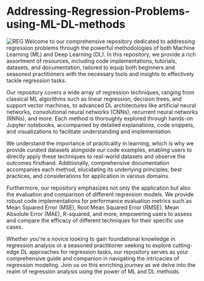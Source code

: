 # Addressing-Regression-Problems-using-ML-DL-methods
![REG](https://d2o2utebsixu4k.cloudfront.net/media/images/blogs/share_image/f8d7e277-1b0a-47fe-9c96-17844ba304cf.png)
Welcome to our comprehensive repository dedicated to addressing regression problems through the powerful methodologies of both Machine Learning (ML) and Deep Learning (DL). In this repository, we provide a rich assortment of resources, including code implementations, tutorials, datasets, and documentation, tailored to equip both beginners and seasoned practitioners with the necessary tools and insights to effectively tackle regression tasks.

Our repository covers a wide array of regression techniques, ranging from classical ML algorithms such as linear regression, decision trees, and support vector machines, to advanced DL architectures like artificial neural networks, convolutional neural networks (CNNs), recurrent neural networks (RNNs), and more. Each method is thoroughly explored through hands-on Jupyter notebooks, accompanied by detailed explanations, code snippets, and visualizations to facilitate understanding and implementation.

We understand the importance of practicality in learning, which is why we provide curated datasets alongside our code examples, enabling users to directly apply these techniques to real-world datasets and observe the outcomes firsthand. Additionally, comprehensive documentation accompanies each method, elucidating its underlying principles, best practices, and considerations for application in various domains.

Furthermore, our repository emphasizes not only the application but also the evaluation and comparison of different regression models. We provide robust code implementations for performance evaluation metrics such as Mean Squared Error (MSE), Root Mean Squared Error (RMSE), Mean Absolute Error (MAE), R-squared, and more, empowering users to assess and compare the efficacy of different techniques for their specific use cases.

Whether you're a novice looking to gain foundational knowledge in regression analysis or a seasoned practitioner seeking to explore cutting-edge DL approaches for regression tasks, our repository serves as your comprehensive guide and companion in navigating the intricacies of regression modeling. Join us on this enriching journey as we delve into the realm of regression analysis using the power of ML and DL methods.
